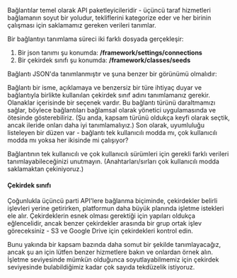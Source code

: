 Bağlantılar temel olarak API paketleyicileridir - üçüncü taraf hizmetleri bağlamanın soyut bir yoludur, tekliflerini kategorize eder ve her birinin çalışması için saklamamız gereken verileri tanımlar.

Bir bağlantıyı tanımlama süreci iki farklı dosyada gerçekleşir:

1. Bir json tanımı şu konumda: **/framework/settings/connections**
2. Bir çekirdek sınıfı şu konumda: **/framework/classes/seeds**

Bağlantı JSON'da tanımlanmıştır ve şuna benzer bir görünümü olmalıdır:

 <script src="https://gist.github.com/jessevondoom/2908c44b88db934aeec5.js"></script>
 
Bağlantı bir isme, açıklamaya ve benzersiz bir türe ihtiyaç duyar ve bağlantıyla birlikte kullanılan çekirdek sınıf adını tanımlamanız gerekir. Olanaklar içerisinde bir seçenek vardır. Bu bağlantı türünü daraltmamızı sağlar, böylece bağlantıları bağlamsal olarak yönetici uygulamasında ve ötesinde gösterebiliriz. (Şu anda, kapsam türünü oldukça keyfi olarak seçtik, ancak ileride onları daha iyi tanımlamalıyız.) Son olarak, uyumluluğu listeleyen bir düzen var - bağlantı tek kullanıcılı modda mı, çok kullanıcılı modda mı yoksa her ikisinde mi çalışıyor?

Bağlantının tek kullanıcılı ve çok kullanıcılı sürümleri için gerekli farklı verileri tanımlayabileceğinizi unutmayın. (Anahtarları/sırları çok kullanıcılı modda saklamaktan çekiniyoruz.)

#### Çekirdek sınıfı
Çoğunlukla üçüncü parti API'lere bağlanma biçiminde, çekirdekler belirli işlevleri yerine getirirken, platformun daha büyük planında işletme istekleri ele alır. Çekirdeklerin esnek olması gerektiği için yapıları oldukça eğlencelidir, ancak benzer çekirdekler arasında bir grup ortak işlev göreceksiniz - S3 ve Google Drive için çekirdekleri kontrol edin.

Bunu yakında bir kapsam bazında daha somut bir şekilde tanımlayacağız, ancak şu an için lütfen benzer hizmetlere bakın ve onlardan örnek alın. İşletme seviyesinde mümkün olduğunca soyutlayabilmemiz için çekirdek seviyesinde bulabildiğimiz kadar çok sayıda tekdüzelik istiyoruz.
